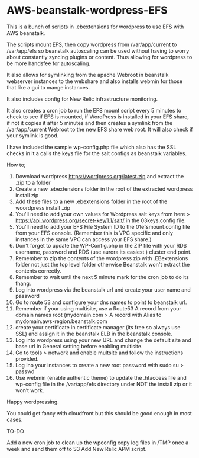 # AWS-beanstalk-wordpress-EFS

This is a bunch of scripts in .ebextensions for wordpress to use EFS with AWS beanstalk.

The scripts mount EFS, then copy wordpress from /var/app/current to /var/app/efs so beanstalk autoscaling can be used without having to worry about constantly syncing plugins or content. Thus allowing for wordpress to be more handsfee for autoscaling.

It also allows for symlinking from the apache Webroot in beanstalk webserver instances to the webshare and also installs webmin for those that like a gui to mange instances.

It also includes config for New Relic infrastructure monitoring.

It also creates a cron job to run the EFS mount script every 5 minutes to check to see if EFS is mounted, if WordPress is installed in your EFS share, if not it copies it after 5 minutes and then creates a symlink from the /var/app/current Webroot to the new EFS share web root. It will also check if your symlink is good.

I have included the sample wp-config.php file which also has the SSL checks in it a calls the keys file for the salt configs as beanstalk variables.

How to;

1.	Download wordpress https://wordpress.org/latest.zip and extract the .zip to a folder 
2.	Create a new .ebextensions folder in the root of the extracted wordpress install zip
3.	Add these files to a new .ebextensions folder in the root of the woordpress install .zip
4.	You'll need to add your own values for Wordpress salt keys from here > https://api.wordpress.org/secret-key/1.1/salt/ in the 03keys.config file.
5.	You'll need to add your EFS File System ID to the 01efsmount.config file from your EFS console. (Remember this is VPC specific and only instances in the same VPC can access your EFS share.)
6.	Don't forget to update the WP-Config.php in the ZIP file with your RDS username, password and RDS (use aurora its easiest ) cluster end point. 
7.	Remember to zip the contents of the wordpress zip with .EBextensions folder not just the top level folder otherwise Beanstalk won't extract the contents correctly.
8.	Remember to wait until the next 5 minute mark for the cron job to do its thang.
9.	Log into wordpress via the beanstalk url and create your user name and password
10.	Go to route 53 and configure your dns names to point to beanstalk url.
11.	Remember if your using multisite, use a Route53 A record from your domain names root (mydomain.com > A record with Alias to mydomain.aws-region.beanstalk.com 
12.	create your certificate in certificate manager (its free so always use SSL) and assign it in the beanstalk ELB in the beanstalk console.
13.	Log into wordpress  using your new URL and change the default site and base url in General setting before enabling multisite.
14.	Go to tools > network and enable multsite and follow the instructions provided.
15.	Log ino your instances to create a new root password with sudo su > passwd  
16.	Use webmin (enable authentic theme) to update the .htaccess file and wp-config file in the /var/app/efs directory under NOT the install zip or it won’t work.

Happy wordpressing.

You could get fancy with cloudfront but this should be good enough in most cases.

TO-DO

Add a new cron job to clean up the wpconfig copy log files in /TMP once a week and send them off to S3
Add New Relic APM script.
